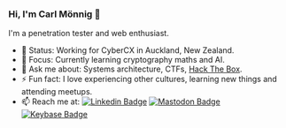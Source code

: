 ### Hi, I'm Carl Mönnig 👋

I'm a penetration tester and web enthusiast.

- 🔭 Status: Working for CyberCX in Auckland, New Zealand.
- 🌱 Focus: Currently learning cryptography maths and AI.
- 💬 Ask me about: Systems architecture, CTFs, [Hack The Box](https://hackthebox.com/).
- ⚡ Fun fact: I love experiencing other cultures, learning new things and attending meetups.
- 📫 Reach me at: [![Linkedin Badge](https://img.shields.io/badge/-carlmon-blue?style=flat-square&logo=Linkedin&logoColor=white&link=https://www.linkedin.com/in/carlmon/)](https://www.linkedin.com/in/carlmon/) [![Mastodon Badge](https://img.shields.io/badge/-spymky-1ca0f1?style=flat-square&labelColor=1ca0f1&logo=mastodon&logoColor=white&link=https://infosec.exchange/@spymky)](https://infosec.exchange/@spymky) [![Keybase Badge](https://img.shields.io/badge/-spymky-3663ea?style=flat-square&labelColor=3663ea&logo=keybase&logoColor=white&link=https://keybase.io/spymky)](https://keybase.io/spymky)
